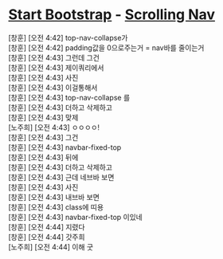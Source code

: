 # [Start Bootstrap](http://startbootstrap.com/) - [Scrolling Nav](http://startbootstrap.com/template-overviews/scrolling-nav/)

[창훈] [오전 4:42] top-nav-collapse가  
[창훈] [오전 4:42] padding값을 0으로주는거  =  nav바를 줄이는거  
[창훈] [오전 4:43] 그런데 그건  
[창훈] [오전 4:43] 제이쿼리에서  
[창훈] [오전 4:43] 사진  
[창훈] [오전 4:43] 이걸통해서  
[창훈] [오전 4:43] top-nav-collapse 를   
[창훈] [오전 4:43] 더하고 삭제하고  
[창훈] [오전 4:43] 맞제  
[노주희] [오전 4:43] ㅇㅇㅇㅇ!  
[창훈] [오전 4:43] 그건  
[창훈] [오전 4:43]  navbar-fixed-top  
[창훈] [오전 4:43] 뒤에   
[창훈] [오전 4:43] 더하고 삭제하고  
[창훈] [오전 4:43] 근데 네브바 보면  
[창훈] [오전 4:43] 사진  
[창훈] [오전 4:43] 내브바 보면  
[창훈] [오전 4:43] class에 띠용  
[창훈] [오전 4:43] navbar-fixed-top 이있네  
[창훈] [오전 4:44] 지렸다  
[창훈] [오전 4:44] 갓주희  
[노주희] [오전 4:44] 이해 굿  
